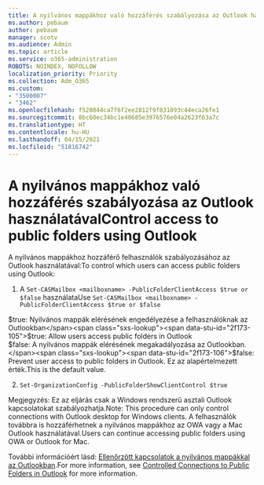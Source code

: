 ```yaml
---
title: A nyilvános mappákhoz való hozzáférés szabályozása az Outlook használatával
ms.author: pebaum
author: pebaum
manager: scotv
ms.audience: Admin
ms.topic: article
ms.service: o365-administration
ROBOTS: NOINDEX, NOFOLLOW
localization_priority: Priority
ms.collection: Adm_O365
ms.custom:
- "3500007"
- "3462"
ms.openlocfilehash: f528044ca7f6f2ee2812f9f831093c44eca26fe1
ms.sourcegitcommit: 8bc60ec34bc1e40685e3976576e04a2623f63a7c
ms.translationtype: HT
ms.contentlocale: hu-HU
ms.lasthandoff: 04/15/2021
ms.locfileid: "51816742"
---
```

# <a name="control-access-to-public-folders-using-outlook"></a><span data-ttu-id="2f173-102">A nyilvános mappákhoz való hozzáférés szabályozása az Outlook használatával</span><span class="sxs-lookup"><span data-stu-id="2f173-102">Control access to public folders using Outlook</span></span>

<span data-ttu-id="2f173-103">A nyilvános mappákhoz hozzáférő felhasználók szabályozásához az Outlook használatával:</span><span class="sxs-lookup"><span data-stu-id="2f173-103">To control which users can access public folders using Outlook:</span></span>

1. <span data-ttu-id="2f173-104">A `Set-CASMailbox <mailboxname> -PublicFolderClientAccess $true or $false` használata</span><span class="sxs-lookup"><span data-stu-id="2f173-104">Use `Set-CASMailbox <mailboxname> -PublicFolderClientAccess $true or $false`</span></span>

<span data-ttu-id="2f173-105">$true: Nyilvános mappák elérésének engedélyezése a felhasználóknak az Outlookban</span><span class="sxs-lookup"><span data-stu-id="2f173-105">$true: Allow users access public folders in Outlook</span></span>  
<span data-ttu-id="2f173-106">$false: A nyilvános mappák elérésének megakadályozása az Outlookban.</span><span class="sxs-lookup"><span data-stu-id="2f173-106">$false: Prevent user access to public folders in Outlook.</span></span> <span data-ttu-id="2f173-107">Ez az alapértelmezett érték.</span><span class="sxs-lookup"><span data-stu-id="2f173-107">This is the default value.</span></span>  

2. `Set-OrganizationConfig -PublicFolderShowClientControl $true`

<span data-ttu-id="2f173-108">Megjegyzés: Ez az eljárás csak a Windows rendszerű asztali Outlook kapcsolatokat szabályozhatja.</span><span class="sxs-lookup"><span data-stu-id="2f173-108">Note: This procedure can only control connections with Outlook desktop for Windows clients.</span></span> <span data-ttu-id="2f173-109">A felhasználók továbbra is hozzáférhetnek a nyilvános mappákhoz az OWA vagy a Mac Outlook használatával.</span><span class="sxs-lookup"><span data-stu-id="2f173-109">Users can continue accessing public folders using OWA or Outlook for Mac.</span></span>

<span data-ttu-id="2f173-110">További információért lásd: [Ellenőrzött kapcsolatok a nyilvános mappákkal az Outlookban](https://aka.ms/controlpf).</span><span class="sxs-lookup"><span data-stu-id="2f173-110">For more information, see [Controlled Connections to Public Folders in Outlook](https://aka.ms/controlpf) for more information.</span></span>
